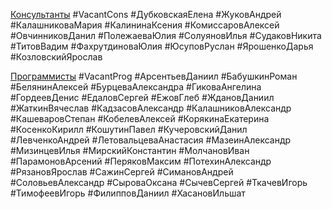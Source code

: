 <u>Консультанты</u>
#VacantCons
#ДубковскаяЕлена
#ЖуковАндрей
#КалашниковаМария
#КалининаКсения
#КомиссаровАлексей
#ОвчинниковДанил
#ПолежаеваЮлия
#СолуяновИлья
#СудаковНикита
#ТитовВадим
#ФахрутдиноваЮлия
#ЮсуповРуслан
#ЯрошенкоДарья
#КозловскийЯрослав

<u>Программисты</u>
#VacantProg
#АрсентьевДаниил
#БабушкинРоман
#БелянинАлексей
#БурцеваАлександра
#ГиковаАнгелина
#ГордеевДенис
#ЕдаловСергей
#ЕжовГлеб
#ЖдановДаниил
#ЖаткинВячеслав
#КадзасовАлександр
#КалашниковАлександр
#КашеваровСтепан
#КобелевАлексей
#КорякинаЕкатерина
#КосенкоКирилл
#КошутинПавел
#КучеровскийДанил
#ЛевченкоАндрей
#ЛетовальцеваАнастасия
#МазеинАлександр
#МизинцевИлья
#МирскийКонстантин
#МолчановИван
#ПарамоновАрсений
#ПеряковМаксим
#ПотехинАлександр
#РязановЯрослав
#СажинСергей
#СимановАндрей
#СоловьевАлександр
#СыроваОксана 
#СычевСергей
#ТкачевИгорь
#ТимофеевИгорь
#ФилипповДаниил
#ХасановИльшат


